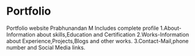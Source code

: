 # Portfolio
Portfolio website Prabhunandan M
Includes complete profile
1.About-Information about skills,Education and Certification
2.Works-Information about Experience,Projects,Blogs and other works.
3.Contact-Mail,phone number and Social Media links.
